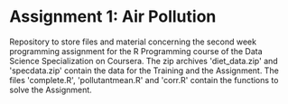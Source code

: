 # Assignment 1: Air Pollution

Repository to store files and material concerning the second week programming assignment for the R Programming course of the Data Science Specialization on Coursera. The zip archives 'diet_data.zip' and 'specdata.zip' contain the data for the Training and the Assignment. The files 'complete.R', 'pollutantmean.R' and 'corr.R' contain the functions to solve the Assignment.
